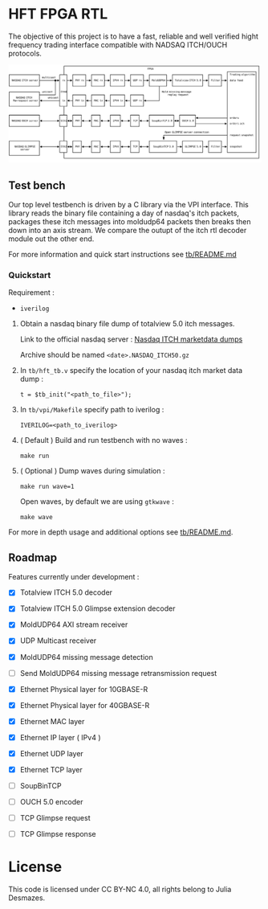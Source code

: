 # HFT FPGA RTL

The objective of this project is to have a fast, reliable and well verified hight frequency
trading interface compatible with NADSAQ ITCH/OUCH protocols.

![Project architecture!](/doc/arch.svg)

## Test bench

Our top level testbench is driven by a C library via the VPI interface.
This library reads the binary file containing a day of nasdaq's itch packets, packages these
itch messages into moldudp64 packets then breaks then down into an axis stream.
We compare the outupt of the itch rtl decoder module out the other end.

For more information and quick start instructions see [tb/README.md](tb/README.md)

### Quickstart

Requirement :
- `iverilog` 

1. Obtain a nasdaq binary file dump of totalview 5.0 itch messages.
    
    Link to the official nasdaq server : [Nasdaq ITCH marketdata dumps](https://emi.nasdaq.com/ITCH/Nasdaq%20ITCH/) 
    
    Archive should be named `<date>.NASDAQ_ITCH50.gz` 

2. In `tb/hft_tb.v` specify the location of your nasdaq itch market data dump :
    ```
    t = $tb_init("<path_to_file>");
    ```

3. In `tb/vpi/Makefile` specify path to iverilog :
    ```
    IVERILOG=<path_to_iverilog>
    ```

4. ( Default ) Build and run testbench with no waves :
    ```
    make run
    ```

4. ( Optional ) Dump waves during simulation :
    ```
    make run wave=1
    ```
    Open waves, by default we are using `gtkwave` :
    ```
    make wave
    ```
 
For more in depth usage and additional options see [tb/README.md](tb/README.md).

## Roadmap

Features currently under development :

- [X] Totalview ITCH 5.0 decoder
- [X] Totalview ITCH 5.0 Glimpse extension decoder
- [X] MoldUDP64 AXI stream receiver
- [X] UDP Multicast receiver
- [X] MoldUDP64 missing message detection
- [ ] Send MoldUDP64 missing message retransmission request
- [x] Ethernet Physical layer for 10GBASE-R 
- [x] Ethernet Physical layer for 40GBASE-R 
- [x] Ethernet MAC layer 
- [x] Ethernet IP layer ( IPv4 )
- [x] Ethernet UDP layer
- [x] Ethernet TCP layer
- [ ] SoupBinTCP
- [ ] OUCH 5.0 encoder
- [ ] TCP Glimpse request
- [ ] TCP Glimpse response



# License

This code is licensed under CC BY-NC 4.0, all rights belong to Julia Desmazes.
